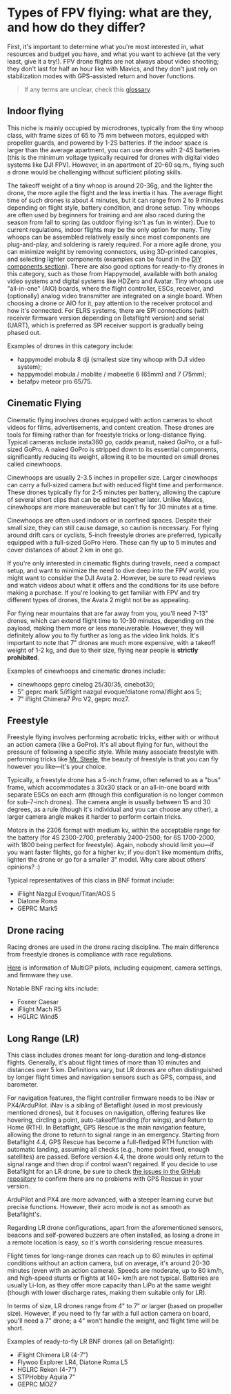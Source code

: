 # Types of FPV flying: what are they, and how do they differ?

First, it's important to determine what you're most interested in, what resources and budget you have, and what you want to achieve (at the very least, give it a try!). FPV drone flights are not always about video shooting; they don't last for half an hour like with Mavics, and they don't just rely on stabilization modes with GPS-assisted return and hover functions.

> If any terms are unclear, check this [glossary](https://propwashservice.com/en/community/glossarium).

## Indoor flying

This niche is mainly occupied by microdrones, typically from the tiny whoop class, with frame sizes of 65 to 75 mm between motors, equipped with propeller guards, and powered by 1-2S batteries. If the indoor space is larger than the average apartment, you can use drones with 2-4S batteries (this is the minimum voltage typically required for drones with digital video systems like DJI FPV). However, in an apartment of 20-60 sq.m., flying such a drone would be challenging without sufficient piloting skills.

The takeoff weight of a tiny whoop is around 20-36g, and the lighter the drone, the more agile the flight and the less inertia it has. The average flight time of such drones is about 4 minutes, but it can range from 2 to 9 minutes depending on flight style, battery condition, and drone setup. Tiny whoops are often used by beginners for training and are also raced during the season from fall to spring (as outdoor flying isn't as fun in winter). Due to current regulations, indoor flights may be the only option for many. Tiny whoops can be assembled relatively easily since most components are plug-and-play, and soldering is rarely required. For a more agile drone, you can minimize weight by removing connectors, using 3D-printed canopies, and selecting lighter components (examples can be found in the [DIY components section](https://propwashservice.com/en/shop/DIY)). There are also good options for ready-to-fly drones in this category, such as those from Happymodel, available with both analog video systems and digital systems like HDZero and Avatar. Tiny whoops use "all-in-one" (AIO) boards, where the flight controller, ESCs, receiver, and (optionally) analog video transmitter are integrated on a single board. When choosing a drone or AIO for it, pay attention to the receiver protocol and how it's connected. For ELRS systems, there are SPI connections (with receiver firmware version depending on Betaflight version) and serial (UART), which is preferred as SPI receiver support is gradually being phased out.

Examples of drones in this category include:

- happymodel mobula 8 dji (smallest size tiny whoop with DJI video system);
- happymodel mobula / moblite / mobeetle 6 (65mm) and 7 (75mm);
- betafpv meteor pro 65/75.

## Cinematic Flying

Cinematic flying involves drones equipped with action cameras to shoot videos for films, advertisements, and content creation. These drones are tools for filming rather than for freestyle tricks or long-distance flying. Typical cameras include insta360 go, caddx peanut, naked GoPro, or a full-sized GoPro. A naked GoPro is stripped down to its essential components, significantly reducing its weight, allowing it to be mounted on small drones called cinewhoops.

Cinewhoops are usually 2-3.5 inches in propeller size. Larger cinewhoops can carry a full-sized camera but with reduced flight time and performance. These drones typically fly for 2-5 minutes per battery, allowing the capture of several short clips that can be edited together later. Unlike Mavics, cinewhoops are more maneuverable but can't fly for 30 minutes at a time.

Cinewhoops are often used indoors or in confined spaces. Despite their small size, they can still cause damage, so caution is necessary. For flying around drift cars or cyclists, 5-inch freestyle drones are preferred, typically equipped with a full-sized GoPro Hero. These can fly up to 5 minutes and cover distances of about 2 km in one go.

If you're only interested in cinematic flights during travels, need a compact setup, and want to minimize the need to dive deep into the FPV world, you might want to consider the DJI Avata 2. However, be sure to read reviews and watch videos about what it offers and the conditions for its use before making a purchase. If you're looking to get familiar with FPV and try different types of drones, the Avata 2 might not be as appealing.

For flying near mountains that are far away from you, you'll need 7-13" drones, which can extend flight time to 10-30 minutes, depending on the payload, making them more or less maneuverable. However, they will definitely allow you to fly further as long as the video link holds. It's important to note that 7" drones are much more expensive, with a takeoff weight of 1-2 kg, and due to their size, flying near people is **strictly prohibited**.

Examples of cinewhoops and cinematic drones include:

- cinewhoops geprc cinelog 25/30/35, cinebot30;
- 5" geprc mark 5/iflight nazgul evoque/diatone roma/iflight aos 5;
- 7" iflight Chimera7 Pro V2, geprc moz7.

## Freestyle

Freestyle flying involves performing acrobatic tricks, either with or without an action camera (like a GoPro). It's all about flying for fun, without the pressure of following a specific style. While many associate freestyle with performing tricks like [Mr. Steele](https://www.youtube.com/@MrSteeleFPV), the beauty of freestyle is that you can fly however you like—it's your choice.

Typically, a freestyle drone has a 5-inch frame, often referred to as a "bus" frame, which accommodates a 30x30 stack or an all-in-one board with separate ESCs on each arm (though this configuration is no longer common for sub-7-inch drones). The camera angle is usually between 15 and 30 degrees, as a rule (though it's individual and you can choose any other), a larger camera angle makes it harder to perform certain tricks.

Motors in the 2306 format with medium kv, within the acceptable range for the battery (for 4S 2300-2700, preferably 2400-2500; for 6S 1700-2000, with 1800 being perfect for freestyle). Again, nobody should limit you—if you want faster flights, go for a higher kv; if you don't like momentum drifts, lighten the drone or go for a smaller 3" model. Why care about others' opinions? :)

Typical representatives of this class in BNF format include:

- iFlight Nazgul Evoque/Titan/AOS 5
- Diatone Roma
- GEPRC Mark5


## Drone racing

Racing drones are used in the drone racing discipline. The main difference from freestyle drones is compliance with race regulations. 

[Here](https://docs.google.com/spreadsheets/d/1Gdlgnqrr5GdPEuTgQub0CQ1S-vTG_-CpGC9lJ3ElOME/edit#gid=872057514) is information of MultiGP pilots, including equipment, camera settings, and firmware they use.

Notable BNF racing kits include:

- Foxeer Caesar
- iFlight Mach R5
- HGLRC Wind5

## Long Range (LR)

This class includes drones meant for long-duration and long-distance flights. Generally, it's about flight times of more than 10 minutes and distances over 5 km. Definitions vary, but LR drones are often distinguished by longer flight times and navigation sensors such as GPS, compass, and barometer.

For navigation features, the flight controller firmware needs to be iNav or PX4/ArduPilot. iNav is a sibling of Betaflight (used in most previously mentioned drones), but it focuses on navigation, offering features like hovering, circling a point, auto-takeoff/landing (for wings), and Return to Home (RTH). In Betaflight, GPS Rescue is the main navigation feature, allowing the drone to return to signal range in an emergency. Starting from Betaflight 4.4, GPS Rescue has become a full-fledged RTH function with automatic landing, assuming all checks (e.g., home point fixed, enough satellites) are passed. Before version 4.4, the drone would only return to the signal range and then drop if control wasn't regained. If you decide to use Betaflight for an LR drone, be sure to check [the issues in the GitHub repository](https://github.com/betaflight/betaflight/issues) to confirm there are no problems with GPS Rescue in your version.

ArduPilot and PX4 are more advanced, with a steeper learning curve but precise functions. However, their acro mode is not as smooth as Betaflight's.

Regarding LR drone configurations, apart from the aforementioned sensors, beacons and self-powered buzzers are often installed, as losing a drone in a remote location is easy, so it's worth considering rescue measures.

Flight times for long-range drones can reach up to 60 minutes in optimal conditions without an action camera, but on average, it's around 20-30 minutes (even with an action camera). Speeds are moderate, up to 80 km/h, and high-speed stunts or flights at 140+ km/h are not typical. Batteries are usually Li-Ion, as they offer more capacity than LiPo at the same weight (though with lower discharge rates, making them suitable only for LR).

In terms of size, LR drones range from 4" to 7" or larger (based on propeller size). However, if you need to fly far with a full action camera on board, you'll need a 7" drone; a 4" won’t handle the weight, and flight time will be short.

Examples of ready-to-fly LR BNF drones (all on Betaflight):

- iFlight Chimera LR (4-7")
- Flywoo Explorer LR4, Diatone Roma L5
- HGLRC Rekon (4-7")
- STPHobby Aquila 7"
- GEPRC MOZ7
